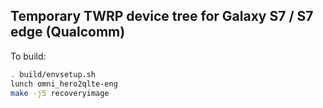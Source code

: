 ## Temporary TWRP device tree for Galaxy S7 / S7 edge (Qualcomm)

To build:

```sh
. build/envsetup.sh
lunch omni_hero2qlte-eng
make -j5 recoveryimage
```
